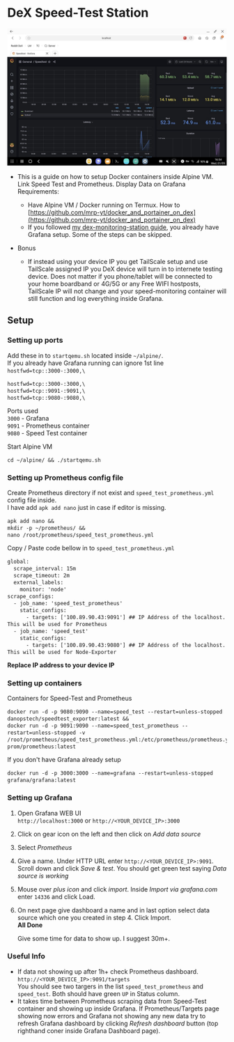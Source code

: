 # DeX Speed-Test Station

![Speed_Test_Exporter](/assests/images/speedtest_tracking.jpg)

* This is a guide on how to setup Docker containers inside Alpine VM. Link Speed Test and Prometheus. Display Data on Grafana
  Requirements:
  - Have Alpine VM / Docker running on Termux. How to [https://github.com/mrp-yt/docker_and_portainer_on_dex](https://github.com/mrp-yt/docker_and_portainer_on_dex)
  - If you followed [my dex-monitoring-station guide](https://github.com/mrp-yt/dex-monitoring-station), you already have Grafana setup. Some of the steps can be skipped. 
  
* Bonus
  - If instead using your device IP you get TailScale setup and use TailScale assigned IP you DeX device will turn in to internete testing device. Does not matter if you phone/tablet will be connected to your home boardband or 4G/5G or any Free WIFI hostposts, TailScale IP will not change and your speed-monitoring container will still function and log everything inside Grafana.

## Setup

### Setting up ports
Add these in to `startqemu.sh` located inside `~/alpine/`.\
If you already have Grafana running can ignore 1st line `hostfwd=tcp::3000-:3000,\`
```
hostfwd=tcp::3000-:3000,\
hostfwd=tcp::9091-:9091,\
hostfwd=tcp::9080-:9080,\
```
Ports used \
`3000` - Grafana \
`9091` - Prometheus container \
`9080` - Speed Test container

Start Alpine VM
```
cd ~/alpine/ && ./startqemu.sh
```

### Setting up Prometheus config file

Create Prometheus directory if not exist and `speed_test_prometheus.yml` config file inside.\
I have add `apk add nano` just in case if editor is missing. 
```
apk add nano &&
mkdir -p ~/prometheus/ &&
nano /root/prometheus/speed_test_prometheus.yml
```
Copy / Paste code bellow in to `speed_test_prometheus.yml`
```
global:
  scrape_interval: 15m
  scrape_timeout: 2m
  external_labels:
    monitor: 'node'
scrape_configs:
  - job_name: 'speed_test_prometheus'
    static_configs:
      - targets: ['100.89.90.43:9091'] ## IP Address of the localhost. This will be used for Prometheus
  - job_name: 'speed_test'
    static_configs:
      - targets: ['100.89.90.43:9080'] ## IP Address of the localhost. This will be used for Node-Exporter
```
**Replace IP address to your device IP**

### Setting up containers	
Containers for Speed-Test and Prometheus
```
docker run -d -p 9080:9090 --name=speed_test --restart=unless-stopped danopstech/speedtest_exporter:latest &&
docker run -d -p 9091:9090 --name=speed_test_prometheus --restart=unless-stopped -v /root/prometheus/speed_test_prometheus.yml:/etc/prometheus/prometheus.yml prom/prometheus:latest
```

If you don't have Grafana already setup
```
docker run -d -p 3000:3000 --name=grafana --restart=unless-stopped grafana/grafana:latest
```

### Setting up Grafana

1.	Open Grafana WEB UI\
`http://localhost:3000` or `http://<YOUR_DEVICE_IP>:3000`
2.	Click on gear icon on the left and then click on *Add data source*
3.	Select *Prometheus*
4.	Give a name. Under HTTP URL enter `http://<YOUR_DEVICE_IP>:9091`. Scroll down and click *Save & test*. You should get green test saying *Data source is working*
5. 	Mouse over *plus icon* and click *import*. Inside *Import via grafana.com* enter `14336` and click Load. 
6.	On next page give dashboard a name and in last option select data source which one you created in step 4. Click Import.\
	**All Done**

	Give some time for data to show up. I suggest 30m+. 

### Useful Info
-	If data not showing up after 1h+ check Prometheus dashboard.
	`http://<YOUR_DEVICE_IP>:9091/targets`\
	You should see two targers in the list `speed_test_prometheus` and `speed_test`. Both should have green `UP` in Status column. 
-	It takes time between Prometheus scraping data from Speed-Test container and showing up inside Grafana. If Prometheus/Targets page showing now errors and Grafana not showing any new data try to refresh Grafana dashboard by clicking *Refresh dashboard* button (top righthand coner inside Grafana Dashboard page).
